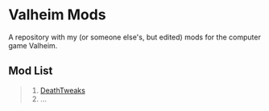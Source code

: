 # Valheim Mods
A repository with my (or someone else's, but edited) mods for the computer game Valheim.

## Mod List
>1. [DeathTweaks](https://github.com/S-Pladison/Valheim-Mods/tree/master/DeathTweaks)
>2. ...